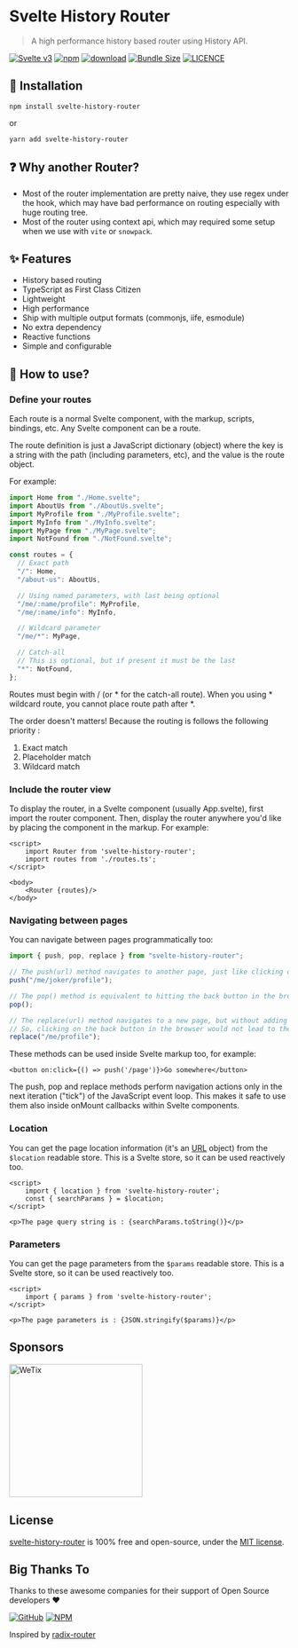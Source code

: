 # Svelte History Router

> A high performance history based router using History API.

<p>

[![Svelte v3](https://img.shields.io/badge/svelte-v3-orange.svg)](https://svelte.dev)
[![npm](https://img.shields.io/npm/v/svelte-history-router.svg)](https://www.npmjs.com/package/svelte-history-router)
[![download](https://img.shields.io/npm/dw/svelte-history-router.svg)](https://www.npmjs.com/package/svelte-history-router)
[![Bundle Size](https://badgen.net/bundlephobia/minzip/svelte-history-router)](https://bundlephobia.com/result?p=svelte-history-router)
[![LICENCE](https://img.shields.io/github/license/wetix/svelte-history-router)](https://github.com/wetix/svelte-history-router/blob/main/LICENSE)

</p>

## 🔨 Installation

```console
npm install svelte-history-router
```

or

```console
yarn add svelte-history-router
```

## ❓ Why another Router?

- Most of the router implementation are pretty naive, they use regex under the hook, which may have bad performance on routing especially with huge routing tree.
- Most of the router using context api, which may required some setup when we use with `vite` or `snowpack`.

## ✨ Features

- History based routing
- TypeScript as First Class Citizen
- Lightweight
- High performance
- Ship with multiple output formats (commonjs, iife, esmodule)
- No extra dependency
- Reactive functions
- Simple and configurable
<!-- - Dynamically-imported components and code-splitting -->

## 📝 How to use?

### Define your routes

Each route is a normal Svelte component, with the markup, scripts, bindings, etc. Any Svelte component can be a route.

The route definition is just a JavaScript dictionary (object) where the key is a string with the path (including parameters, etc), and the value is the route object.

For example:

```js
import Home from "./Home.svelte";
import AboutUs from "./AboutUs.svelte";
import MyProfile from "./MyProfile.svelte";
import MyInfo from "./MyInfo.svelte";
import MyPage from "./MyPage.svelte";
import NotFound from "./NotFound.svelte";

const routes = {
  // Exact path
  "/": Home,
  "/about-us": AboutUs,

  // Using named parameters, with last being optional
  "/me/:name/profile": MyProfile,
  "/me/:name/info": MyInfo,

  // Wildcard parameter
  "/me/*": MyPage,

  // Catch-all
  // This is optional, but if present it must be the last
  "*": NotFound,
};
```

Routes must begin with / (or \* for the catch-all route). When you using \* wildcard route, you cannot place route path after \*.

The order doesn't matters! Because the routing is follows the following priority :

1. Exact match
2. Placeholder match
3. Wildcard match

### Include the router view

To display the router, in a Svelte component (usually App.svelte), first import the router component. Then, display the router anywhere you'd like by placing the component in the markup. For example:

```svelte
<script>
    import Router from 'svelte-history-router';
    import routes from './routes.ts';
</script>

<body>
    <Router {routes}/>
</body>
```

### Navigating between pages

You can navigate between pages programmatically too:

```js
import { push, pop, replace } from "svelte-history-router";

// The push(url) method navigates to another page, just like clicking on a link
push("/me/joker/profile");

// The pop() method is equivalent to hitting the back button in the browser
pop();

// The replace(url) method navigates to a new page, but without adding a new entry in the browser's history stack
// So, clicking on the back button in the browser would not lead to the page users were visiting before the call to replace()
replace("/me/profile");
```

These methods can be used inside Svelte markup too, for example:

```svelte
<button on:click={() => push('/page')}>Go somewhere</button>
```

The push, pop and replace methods perform navigation actions only in the next iteration ("tick") of the JavaScript event loop. This makes it safe to use them also inside onMount callbacks within Svelte components.

### Location

You can get the page location information (it's an [URL](https://developer.mozilla.org/en-US/docs/Web/API/URL/URL) object) from the `$location` readable store. This is a Svelte store, so it can be used reactively too.

```svelte
<script>
    import { location } from 'svelte-history-router';
    const { searchParams } = $location;
</script>

<p>The page query string is : {searchParams.toString()}</p>
```

### Parameters

You can get the page parameters from the `$params` readable store. This is a Svelte store, so it can be used reactively too.

```svelte
<script>
    import { params } from 'svelte-history-router';
</script>

<p>The page parameters is : {JSON.stringify($params)}</p>
```

<!-- https://svelte.dev/repl/6ff75248f7114cc983ebd70b7471171f?version=3.38.2 -->

## Sponsors

<img src="https://asset.wetix.my/images/logo/wetix.png" alt="WeTix" width="240px">

## License

[svelte-history-router](https://github.com/wetix/svelte-history-router) is 100% free and open-source, under the [MIT license](https://github.com/wetix/svelte-history-router/blob/master/LICENSE).

## Big Thanks To

Thanks to these awesome companies for their support of Open Source developers ❤

[![GitHub](https://jstools.dev/img/badges/github.svg)](https://github.com/open-source)
[![NPM](https://jstools.dev/img/badges/npm.svg)](https://www.npmjs.com/)

Inspired by [radix-router](https://github.com/charlieduong94/radix-router)
